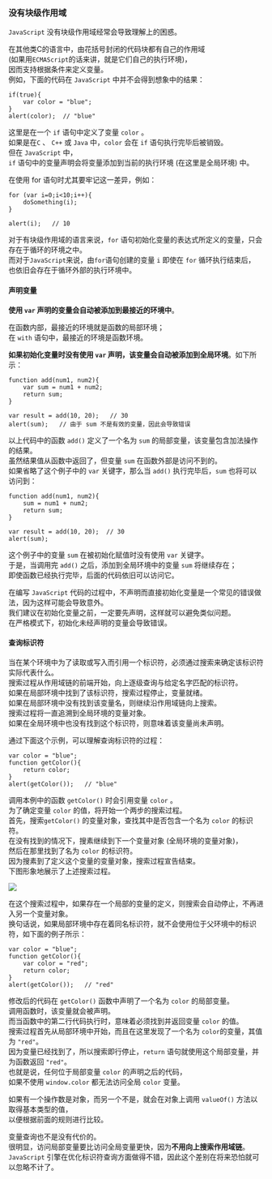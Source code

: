 ### 没有块级作用域

`JavaScript` 没有块级作用域经常会导致理解上的困惑。  

在其他类C的语言中，由花括号封闭的代码块都有自己的作用域  
(如果用`ECMAScript`的话来讲，就是它们自己的执行环境)，  
因而支持根据条件来定义变量。  
例如，下面的代码在 `JavaScript` 中并不会得到想象中的结果：

	if(true){
    	var color = "blue";
    }
    alert(color);  // "blue"

这里是在一个 `if` 语句中定义了变量 `color` 。  
如果是在`C` 、 `C++` 或 `Java` 中，`color` 会在 `if` 语句执行完毕后被销毁。  
但在 `JavaScript` 中，  
`if` 语句中的变量声明会将变量添加到当前的执行环境 (在这里是全局环境) 中。  

<red>在使用 for 语句时尤其要牢记这一差异</red>，例如：

	for (var i=0;i<10;i++){
    	doSomething(i);
    }

    alert(i);   // 10

对于有块级作用域的语言来说，`for` 语句初始化变量的表达式所定义的变量，只会存在于循环的环境之中。  
而对于`JavaScript`来说，由`for`语句创建的变量 `i` 即使在 `for` 循环执行结束后，  
也依旧会存在于循环外部的执行环境中。

#### 声明变量

**使用 `var` 声明的变量会自动被添加到最接近的环境中**。  

在函数内部，最接近的环境就是函数的局部环境；  
在 `with` 语句中，最接近的环境是函数环境。  

**如果初始化变量时没有使用 `var` 声明，该变量会自动被添加到全局环境**。如下所示：
     
	function add(num1, num2){
    	var sum = num1 + num2;
        return sum;
    }

    var result = add(10, 20);   // 30
    alert(sum);   // 由于 sum 不是有效的变量，因此会导致错误

以上代码中的函数  `add()` 定义了一个名为 `sum` 的局部变量，该变量包含加法操作的结果。  
虽然结果值从函数中返回了，但变量 `sum` 在函数外部是访问不到的。  
如果省略了这个例子中的 `var` 关键字，那么当 `add()` 执行完毕后，`sum` 也将可以访问到：

	function add(num1, num2){
    	sum = num1 + num2;
        return sum;
    }

    var result = add(10, 20);  // 30
    alert(sum);

这个例子中的变量 `sum` 在被初始化赋值时没有使用 `var` 关键字。  
于是，当调用完 `add()` 之后，添加到全局环境中的变量 `sum` 将继续存在；  
即使函数已经执行完毕，后面的代码依旧可以访问它。

在编写 `JavaScript` 代码的过程中，不声明而直接初始化变量是一个常见的错误做法，因为这样可能会导致意外。  
我们建议在初始化变量之前，一定要先声明，这样就可以避免类似问题。  
在严格模式下，初始化未经声明的变量会导致错误。  

#### 查询标识符

当在某个环境中为了读取或写入而引用一个标识符，必须通过搜索来确定该标识符实际代表什么。  
搜索过程从作用域链的前端开始，向上逐级查询与给定名字匹配的标识符。  
如果在局部环境中找到了该标识符，搜索过程停止，变量就绪。  
如果在局部环境中没有找到该变量名，则继续沿作用域链向上搜索。  
搜索过程将一直追溯到全局环境的变量对象。  
如果在全局环境中也没有找到这个标识符，则意味着该变量尚未声明。

通过下面这个示例，可以理解查询标识符的过程：

	var color = "blue";
    function getColor(){
    	return color;
    }
    alert(getColor());   // "blue"

调用本例中的函数 `getColor()` 时会引用变量 `color` 。  
为了确定变量 `color` 的值，将开始一个两步的搜索过程。  
首先，搜索`getColor()` 的变量对象，查找其中是否包含一个名为 `color` 的标识符。  
在没有找到的情况下，搜素继续到下一个变量对象 (全局环境的变量对象)，  
然后在那里找到了名为 `color` 的标识符。  
因为搜素到了定义这个变量的变量对象，搜索过程宣告结束。  
下图形象地展示了上述搜索过程。

![](http://i.imgur.com/9q0nMPo.png)     

在这个搜索过程中，如果存在一个局部的变量的定义，则搜索会自动停止，不再进入另一个变量对象。  
换句话说，如果局部环境中存在着同名标识符，就不会使用位于父环境中的标识符，如下面的例子所示：
     
	var color = "blue";
    function getColor(){
    	var color = "red";
        return color;
    }
    alert(getColor());   // "red"
     
修改后的代码在 `getColor()` 函数中声明了一个名为 `color` 的局部变量。  
调用函数时，该变量就会被声明。  
而当函数中的第二行代码执行时，意味着必须找到并返回变量 `color` 的值。  
搜索过程首先从局部环境中开始，而且在这里发现了一个名为 `color`的变量，其值为 `"red"`。  
因为变量已经找到了，所以搜索即行停止，`return` 语句就使用这个局部变量，并为函数返回 `"red"`。  
也就是说，任何位于局部变量 `color` 的声明之后的代码，  
如果不使用 `window.color` 都无法访问全局 `color` 变量。  

如果有一个操作数是对象，而另一个不是，就会在对象上调用 `valueOf()` 方法以取得基本类型的值，  
以便根据前面的规则进行比较。

变量查询也不是没有代价的。  
很明显，访问局部变量要比访问全局变量更快，因为**不用向上搜索作用域链**。  
`JavaScript` 引擎在优化标识符查询方面做得不错，因此这个差别在将来恐怕就可以忽略不计了。

